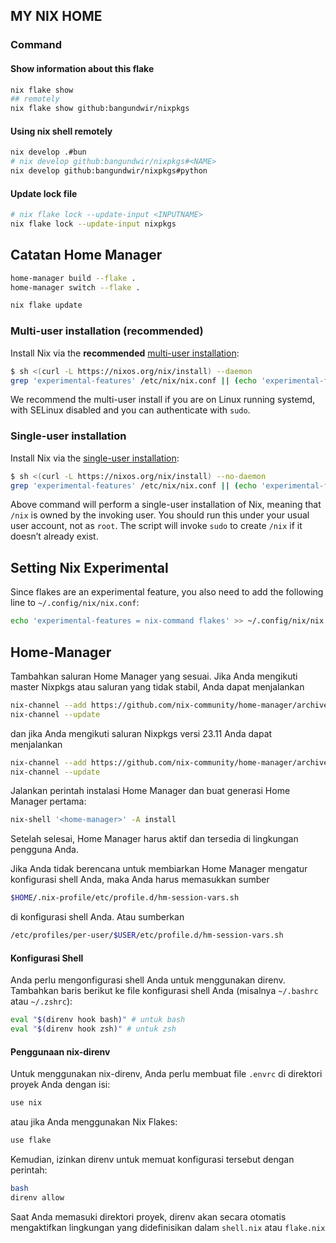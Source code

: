 ## MY NIX HOME

### Command

#### Show information about this flake

```bash
nix flake show
## remotely 
nix flake show github:bangundwir/nixpkgs
```

#### Using nix shell remotely

```bash
nix develop .#bun
# nix develop github:bangundwir/nixpkgs#<NAME>
nix develop github:bangundwir/nixpkgs#python
```

#### Update lock file

```bash
# nix flake lock --update-input <INPUTNAME>
nix flake lock --update-input nixpkgs 
```


## Catatan Home Manager

```bash
home-manager build --flake .
home-manager switch --flake .
```

```bash
nix flake update
```
### Multi-user installation (recommended)

Install Nix via the **recommended** [multi-user installation](https://nixos.org/manual/nix/stable/installation/multi-user):

```bash
$ sh <(curl -L https://nixos.org/nix/install) --daemon
grep 'experimental-features' /etc/nix/nix.conf || (echo 'experimental-features = nix-command flakes' >> /etc/nix/nix.conf)
```

We recommend the multi-user install if you are on Linux running systemd, with SELinux disabled and you can authenticate with `sudo`.

### Single-user installation

Install Nix via the [single-user installation](https://nixos.org/manual/nix/stable/installation/single-user):

```bash
$ sh <(curl -L https://nixos.org/nix/install) --no-daemon
grep 'experimental-features' /etc/nix/nix.conf || (echo 'experimental-features = nix-command flakes' >> /etc/nix/nix.conf)
```

Above command will perform a single-user installation of Nix, meaning that `/nix` is owned by the invoking user. You should run this under your usual user account, not as `root`. The script will invoke `sudo` to create `/nix` if it doesn’t already exist.



## Setting Nix Experimental

Since flakes are an experimental feature, you also need to add the following line to `~/.config/nix/nix.conf`:

```bash
echo 'experimental-features = nix-command flakes' >> ~/.config/nix/nix.conf
```

## Home-Manager

Tambahkan saluran Home Manager yang sesuai. Jika Anda mengikuti master Nixpkgs atau saluran yang tidak stabil, Anda dapat menjalankan

```bash
nix-channel --add https://github.com/nix-community/home-manager/archive/master.tar.gz home-manager
nix-channel --update
```

dan jika Anda mengikuti saluran Nixpkgs versi 23.11 Anda dapat menjalankan

```bash
nix-channel --add https://github.com/nix-community/home-manager/archive/release-23.11.tar.gz home-manager
nix-channel --update
```

Jalankan perintah instalasi Home Manager dan buat generasi Home Manager pertama:

```bash
nix-shell '<home-manager>' -A install
```

Setelah selesai, Home Manager harus aktif dan tersedia di lingkungan pengguna Anda.

Jika Anda tidak berencana untuk membiarkan Home Manager mengatur konfigurasi shell Anda, maka Anda harus memasukkan sumber

```bash
$HOME/.nix-profile/etc/profile.d/hm-session-vars.sh
```

di konfigurasi shell Anda. Atau sumberkan

```bash
/etc/profiles/per-user/$USER/etc/profile.d/hm-session-vars.sh
```

#### Konfigurasi Shell

Anda perlu mengonfigurasi shell Anda untuk menggunakan direnv. Tambahkan baris berikut ke file konfigurasi shell Anda (misalnya `~/.bashrc` atau `~/.zshrc`):

```bash
eval "$(direnv hook bash)" # untuk bash
eval "$(direnv hook zsh)" # untuk zsh
```

#### Penggunaan nix-direnv

Untuk menggunakan nix-direnv, Anda perlu membuat file `.envrc` di direktori proyek Anda dengan isi:

```bash
use nix
```

atau jika Anda menggunakan Nix Flakes:

```bash
use flake
```

Kemudian, izinkan direnv untuk memuat konfigurasi tersebut dengan perintah:

```bash
bash
direnv allow
```

Saat Anda memasuki direktori proyek, direnv akan secara otomatis mengaktifkan lingkungan yang didefinisikan dalam `shell.nix` atau `flake.nix`

